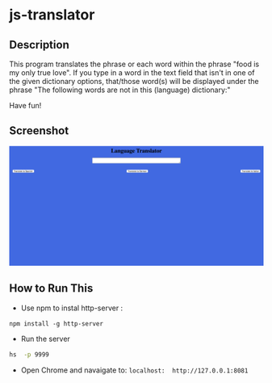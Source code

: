 # js-translator

## Description
This program translates the phrase or each word within the phrase "food is my only true love". If you type in a word in the text field that isn't in one of the given dictionary options, that/those word(s) will be displayed under the phrase "The following words are not in this (language) dictionary:"

Have fun!

## Screenshot
![main screenshot](/images/languageTranslator.png)

## How to Run This
* Use npm to instal http-server :
 
```
npm install -g http-server

````
* Run the server

 ```sh
hs  -p 9999
```
* Open Chrome and navaigate to:
```localhost:  http://127.0.0.1:8081```